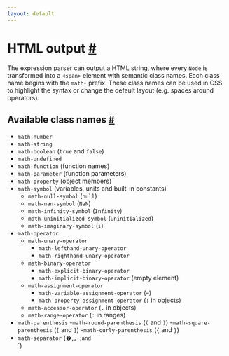 ```yaml
---
layout: default
---
```


<h1 id="html-output">HTML output <a href="#html-output" title="Permalink">#</a></h1>

The expression parser can output a HTML string, where every `Node` is
transformed into a `<span>` element with semantic class names. Each class
name begins with the `math-` prefix. These class names can be used in CSS to
highlight the syntax or change the default layout (e.g. spaces around operators).

<h2 id="available-class-names">Available class names <a href="#available-class-names" title="Permalink">#</a></h2>

- `math-number`
- `math-string`
- `math-boolean` (`true` and `false`)
- `math-undefined`
- `math-function` (function names)
- `math-parameter` (function parameters)
- `math-property` (object members)
- `math-symbol` (variables, units and built-in constants)
  - `math-null-symbol` (`null`)
  - `math-nan-symbol` (`NaN`)
  - `math-infinity-symbol` (`Infinity`)
  - `math-uninitialized-symbol` (`uninitialized`)
  - `math-imaginary-symbol` (`i`)
- `math-operator`
  - `math-unary-operator`
    - `math-lefthand-unary-operator`
    - `math-righthand-unary-operator`
  - `math-binary-operator`
    - `math-explicit-binary-operator`
    - `math-implicit-binary-operator` (empty element)
  - `math-assignment-operator`
    - `math-variable-assignment-operator` (`=`)
    - `math-property-assignment-operator` (`:` in objects)
  - `math-accessor-operator` (`.` in objects)
  - `math-range-operator` (`:` in ranges)
- `math-parenthesis`
  -`math-round-parenthesis` (`(` and `)`)
  -`math-square-parenthesis` (`[` and `]`)
  -`math-curly-parenthesis` (`{` and `}`)
- `math-separator` (�,`, `;` and `<br />`)
